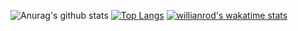![Anurag's github stats](https://github-readme-stats.vercel.app/api?username=AREEG94FAHAD&show_icons=true&theme=radical)
[![Top Langs](https://github-readme-stats.vercel.app/api/top-langs/?username=AREEG94FAhad&layout=compact)](https://github.com/anuraghazra/github-readme-stats)
[![willianrod's wakatime stats](https://github-readme-stats.vercel.app/api/wakatime?username=areeg94fahad)](https://github.com/anuraghazra/github-readme-stats)

